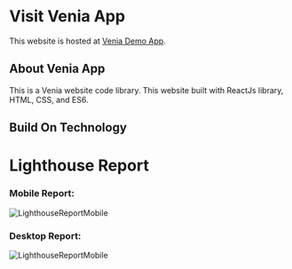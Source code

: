 # Visit Venia App
This website is hosted at [Venia Demo App](https://single15.github.io/venia/).

## About Venia App

This is a Venia website code library. This website built with ReactJs library, HTML, CSS, and ES6.  

## Build On Technology



# Lighthouse Report
### Mobile Report: 
![LighthouseReportMobile](https://user-images.githubusercontent.com/102651970/175056936-6972b40a-b59d-408b-8bf7-e680f7508ae6.PNG)


### Desktop Report: 
![LighthouseReportMobile](https://user-images.githubusercontent.com/102651970/175056989-b8da57da-2f4c-44cc-bc57-661863e342b7.PNG)

